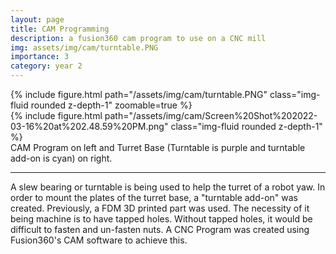```yaml
---
layout: page
title: CAM Programming
description: a fusion360 cam program to use on a CNC mill
img: assets/img/cam/turntable.PNG
importance: 3
category: year 2
---
```


<div class="row">
    <div class="col-sm mt-3 mt-md-0">
        {% include figure.html path="/assets/img/cam/turntable.PNG" class="img-fluid rounded z-depth-1" zoomable=true %}
    </div>
    <div class="col-sm mt-3 mt-md-0">
        {% include figure.html path="/assets/img/cam/Screen%20Shot%202022-03-16%20at%202.48.59%20PM.png" class="img-fluid rounded z-depth-1" %}
    </div>
</div>
<div class="caption">
    CAM Program on left and Turret Base (Turntable is purple and turntable
    add-on is cyan) on right.
</div>

<hr>

A slew bearing or turntable is being used to help the turret of a robot
yaw. In order to mount the plates of the turret base, a "turntable
add-on" was created. Previously, a FDM 3D printed part was used. The
necessity of it being machine is to have tapped holes. Without tapped
holes, it would be difficult to fasten and un-fasten nuts. A CNC Program
was created using Fusion360's CAM software to achieve this.